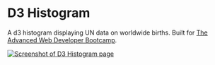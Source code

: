 # D3 Histogram

A d3 histogram displaying UN data on worldwide births. Built for [The Advanced Web Developer Bootcamp](https://www.udemy.com/the-advanced-web-developer-bootcamp/).

[![Screenshot of D3 Histogram page](https://res.cloudinary.com/gerhynes/image/upload/v1519076846/Screenshot-2018-2-19_D3_Histogram_qgsufb.png)](https://gk-hynes.github.io/d3-histogram/)

